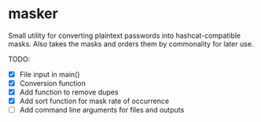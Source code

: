 # masker
Small utility for converting plaintext passwords into hashcat-compatible masks. Also takes the masks
and orders them by commonality for later use.

TODO:

- [X] File input in main()
- [X] Conversion function
- [X] Add function to remove dupes
- [X] Add sort function for mask rate of occurrence
- [ ] Add command line arguments for files and outputs
